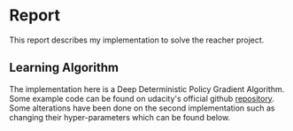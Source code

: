 # Report

This report describes my implementation to solve the reacher project.

## Learning Algorithm

The implementation here is a Deep Deterministic Policy Gradient Algorithm. Some example code can be found on udacity's official github [repository](https://github.com/udacity/deep-reinforcement-learning/tree/master/ddpg-bipedal). Some alterations have been done on the second implementation such as changing their hyper-parameters which can be found below.